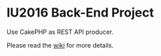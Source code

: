# IU2016 Back-End Project

Use CakePHP as REST API producer.

Please read the [wiki](https://github.com/stevesuyao/IU2016/wiki) for more details.
